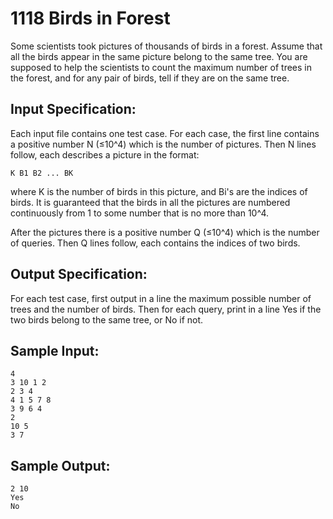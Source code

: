 # 1118 Birds in Forest
Some scientists took pictures of thousands of birds in a forest. Assume that all the birds appear in the same picture belong to the same tree. You are supposed to help the scientists to count the maximum number of trees in the forest, and for any pair of birds, tell if they are on the same tree.

## Input Specification:
Each input file contains one test case. For each case, the first line contains a positive number N (≤10^4) which is the number of pictures. Then N lines follow, each describes a picture in the format:

    K B1 B2 ... BK

where K is the number of birds in this picture, and Bi's are the indices of birds. It is guaranteed that the birds in all the pictures are numbered continuously from 1 to some number that is no more than 10^4.

After the pictures there is a positive number Q (≤10^4) which is the number of queries. Then Q lines follow, each contains the indices of two birds.

## Output Specification:
For each test case, first output in a line the maximum possible number of trees and the number of birds. Then for each query, print in a line Yes if the two birds belong to the same tree, or No if not.

## Sample Input:
    4
    3 10 1 2
    2 3 4
    4 1 5 7 8
    3 9 6 4
    2
    10 5
    3 7

## Sample Output:
    2 10
    Yes
    No